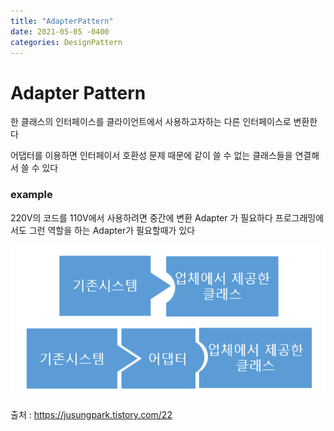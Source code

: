 ```yaml
---
title: "AdapterPattern"
date: 2021-05-05 -0400
categories: DesignPattern
---
```



# Adapter Pattern

한 클래스의 인터페이스를 클라이언트에서 사용하고자하는 다른 인터페이스로 변환한다

어댑터를 이용하면 인터페이서 호환성 문제 때문에 같이 쓸 수 없는 클래스들을 연결해서 쓸 수 있다


### example

220V의 코드를 110V에서 사용하려면 중간에 변환 Adapter 가 필요하다
프로그래밍에서도 그런 역할을 하는 Adapter가 필요할때가 있다

![screenshot](./image/adapter.png)

출처 : https://jusungpark.tistory.com/22

